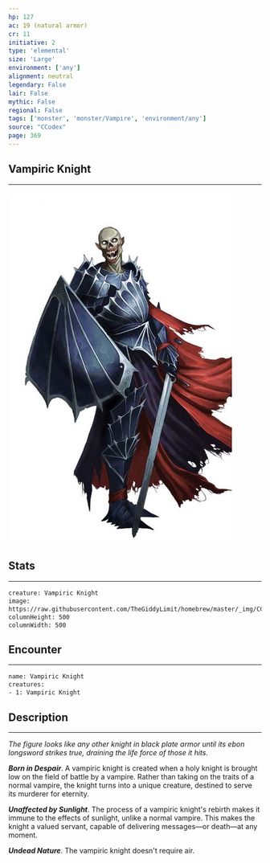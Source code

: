 ```yaml
---
hp: 127
ac: 19 (natural armor)
cr: 11
initiative: 2
type: 'elemental'    
size: 'Large'
environment: ['any']
alignment: neutral
legendary: False
lair: False
mythic: False
regional: False
tags: ['monster', 'monster/Vampire', 'environment/any']
source: "CCodex"
page: 369
---
```


## Vampiric Knight
---

![|600](https://raw.githubusercontent.com/TheGiddyLimit/homebrew/master/_img/CCodex/Vampiricknight.jpg)

## Stats
---

```statblock
creature: Vampiric Knight
image: https://raw.githubusercontent.com/TheGiddyLimit/homebrew/master/_img/CCodex/vampiricknight_token.png
columnHeight: 500
columnWidth: 500
```

## Encounter
---

```encounter-table
name: Vampiric Knight
creatures:
- 1: Vampiric Knight
```

## Description
---
_The figure looks like any other knight in black plate armor until its ebon longsword strikes true, draining the life force of those it hits._

**_Born in Despair_**. A vampiric knight is created when a holy knight is brought low on the field of battle by a vampire. Rather than taking on the traits of a normal vampire, the knight turns into a unique creature, destined to serve its murderer for eternity.

**_Unaffected by Sunlight_**. The process of a vampiric knight's rebirth makes it immune to the effects of sunlight, unlike a normal vampire. This makes the knight a valued servant, capable of delivering messages—or death—at any moment.

**_Undead Nature_**. The vampiric knight doesn't require air.






